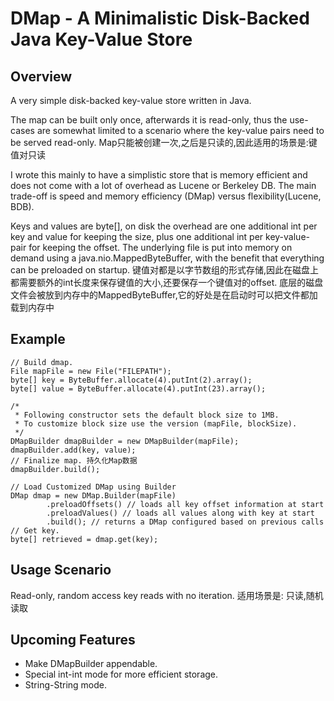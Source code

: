 # DMap - A Minimalistic Disk-Backed Java Key-Value Store

## Overview
A very simple disk-backed key-value store written in Java. 

The map can be built only once, afterwards it is read-only, thus the use-cases 
are somewhat limited to a scenario where the key-value pairs need to be served read-only.
Map只能被创建一次,之后是只读的,因此适用的场景是:键值对只读

I wrote this mainly to have a simplistic store that is memory efficient and
does not come with a lot of overhead as Lucene or Berkeley DB. The main 
trade-off is speed and memory efficiency (DMap) versus flexibility(Lucene, BDB).

Keys and values are byte[], on disk the overhead are one additional int per 
key and value for keeping the size, plus one additional int per key-value-pair
for keeping the offset. The underlying file is put into memory on demand using
a java.nio.MappedByteBuffer, with the benefit that everything can be preloaded on startup.
键值对都是以字节数组的形式存储,因此在磁盘上都需要额外的int长度来保存键值的大小,还要保存一个键值对的offset.
底层的磁盘文件会被放到内存中的MappedByteBuffer,它的好处是在启动时可以把文件都加载到内存中

## Example
```
// Build dmap.
File mapFile = new File("FILEPATH");
byte[] key = ByteBuffer.allocate(4).putInt(2).array();
byte[] value = ByteBuffer.allocate(4).putInt(23).array();

/*
 * Following constructor sets the default block size to 1MB.
 * To customize block size use the version (mapFile, blockSize).
 */
DMapBuilder dmapBuilder = new DMapBuilder(mapFile);
dmapBuilder.add(key, value);
// Finalize map. 持久化Map数据
dmapBuilder.build();

// Load Customized DMap using Builder
DMap dmap = new DMap.Builder(mapFile)
		.preloadOffsets() // loads all key offset information at start
		.preloadValues() // loads all values along with key at start
		.build(); // returns a DMap configured based on previous calls
// Get key.
byte[] retrieved = dmap.get(key); 
```

## Usage Scenario

Read-only, random access key reads with no iteration.
适用场景是: 只读,随机读取

## Upcoming Features

 * Make DMapBuilder appendable.
 * Special int-int mode for more efficient storage.
 * String-String mode.
